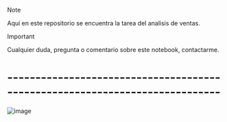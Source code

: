 
> [!NOTE]
> Aqui en este repositorio se encuentra la tarea del analisis de ventas.

> [!Important]
> Cualquier duda, pregunta o comentario sobre este notebook, contactarme.

# ----------------------------------------------------------------------------

![image](https://github.com/user-attachments/assets/c5ae4eb7-2025-4bb5-8759-7709518ddd39)

